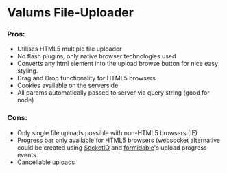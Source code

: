 # Valums File-Uploader

### Pros:

* Utilises HTML5 multiple file uploader
* No flash plugins, only native browser technologies used
* Converts any html element into the upload browse button for nice easy styling.
* Drag and Drop functionality for HTML5 browsers
* Cookies available on the serverside
* All params automatically passed to server via query string (good for node)

### Cons:

* Only single file uploads possible with non-HTML5 browsers (IE)
* Progress bar only available for HTML5 browsers (websocket alternative could be created using [SocketIO](http://socket.io/ "SocketIO is a cross browser real-time solution for nodeJS")
  and [formidable](https://github.com/felixge/node-formidable)'s upload progress events.
* Cancellable uploads